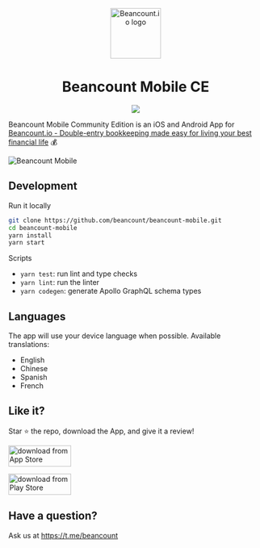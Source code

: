 <p align="center"><a href="https://beancount.io/?utm_source=github.com&utm_medium=readme&utm_campaign=os_oct_1" target="_blank" rel="noopener noreferrer"><img width="100" src="https://beancount.io/favicon.png" alt="Beancount.io logo"></a></p>

<h1 align="center">Beancount Mobile CE</h1>

<p align="center">
  <img src="https://github.com/beancount/beancount-mobile/actions/workflows/lint.yml/badge.svg"/>
</p>

Beancount Mobile Community Edition is an iOS and Android App for [Beancount.io - Double-entry bookkeeping made easy for living your best financial life](https://beancount.io/?utm_source=github.com&utm_medium=readme&utm_campaign=os_oct_1) 💰

![Beancount Mobile](https://beancount-io.b-cdn.net/beancount-ios-app-2.png)

## Development

Run it locally

```zsh
git clone https://github.com/beancount/beancount-mobile.git
cd beancount-mobile
yarn install
yarn start
```

Scripts

- `yarn test`: run lint and type checks
- `yarn lint`: run the linter
- `yarn codegen`: generate Apollo GraphQL schema types

## Languages

The app will use your device language when possible. Available translations:

- English
- Chinese
- Spanish
- French

## Like it?

Star ⭐️ the repo, download the App, and give it a review!

<a target="_blank" href="https://apps.apple.com/us/app/id1527950512" rel="noreferrer"><img src="https://beancount-io.b-cdn.net/app-store.png" alt="download from App Store" style="height: 42px; width: 124px;"></a>

<a target="_blank" href="https://play.google.com/store/apps/details?id=io.beancount.android" rel="noreferrer"><img src="https://beancount-io.b-cdn.net/google-play.png" alt="download from Play Store" style="height: 42px; width: 124px;"></a>

## Have a question?

Ask us at https://t.me/beancount
